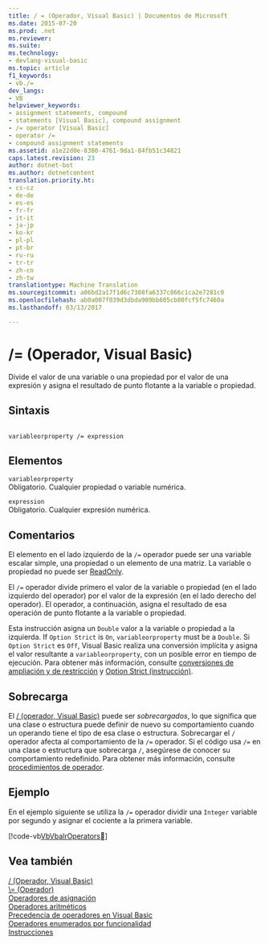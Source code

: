 ```yaml
---
title: / = (Operador, Visual Basic) | Documentos de Microsoft
ms.date: 2015-07-20
ms.prod: .net
ms.reviewer: 
ms.suite: 
ms.technology:
- devlang-visual-basic
ms.topic: article
f1_keywords:
- vb./=
dev_langs:
- VB
helpviewer_keywords:
- assignment statements, compound
- statements [Visual Basic], compound assignment
- /= operator [Visual Basic]
- operator /=
- compound assignment statements
ms.assetid: a1e22d0e-8380-4761-9da1-84fb51c34821
caps.latest.revision: 23
author: dotnet-bot
ms.author: dotnetcontent
translation.priority.ht:
- cs-cz
- de-de
- es-es
- fr-fr
- it-it
- ja-jp
- ko-kr
- pl-pl
- pt-br
- ru-ru
- tr-tr
- zh-cn
- zh-tw
translationtype: Machine Translation
ms.sourcegitcommit: a06bd2a17f1d6c7308fa6337c866c1ca2e7281c0
ms.openlocfilehash: ab0a007f039d3dbda989bb605cb80fcf5fc7460a
ms.lasthandoff: 03/13/2017

---
```

# <a name="-operator-visual-basic"></a>/= (Operador, Visual Basic)
Divide el valor de una variable o una propiedad por el valor de una expresión y asigna el resultado de punto flotante a la variable o propiedad.  
  
## <a name="syntax"></a>Sintaxis  
  
```  
  
variableorproperty /= expression  
```  
  
## <a name="parts"></a>Elementos  
 `variableorproperty`  
 Obligatorio. Cualquier propiedad o variable numérica.  
  
 `expression`  
 Obligatorio. Cualquier expresión numérica.  
  
## <a name="remarks"></a>Comentarios  
 El elemento en el lado izquierdo de la `/=` operador puede ser una variable escalar simple, una propiedad o un elemento de una matriz. La variable o propiedad no puede ser [ReadOnly](../../../visual-basic/language-reference/modifiers/readonly.md).  
  
 El `/=` operador divide primero el valor de la variable o propiedad (en el lado izquierdo del operador) por el valor de la expresión (en el lado derecho del operador). El operador, a continuación, asigna el resultado de esa operación de punto flotante a la variable o propiedad.  
  
 Esta instrucción asigna un `Double` valor a la variable o propiedad a la izquierda. If `Option Strict` is `On`, `variableorproperty` must be a `Double`. Si `Option Strict` es `Off`, Visual Basic realiza una conversión implícita y asigna el valor resultante a `variableorproperty`, con un posible error en tiempo de ejecución. Para obtener más información, consulte [conversiones de ampliación y de restricción](../../../visual-basic/programming-guide/language-features/data-types/widening-and-narrowing-conversions.md) y [Option Strict (instrucción)](../../../visual-basic/language-reference/statements/option-strict-statement.md).  
  
## <a name="overloading"></a>Sobrecarga  
 El [/ (operador, Visual Basic)](../../../visual-basic/language-reference/operators/floating-point-division-operator.md) puede ser *sobrecargados*, lo que significa que una clase o estructura puede definir de nuevo su comportamiento cuando un operando tiene el tipo de esa clase o estructura. Sobrecargar el `/` operador afecta al comportamiento de la `/=` operador. Si el código usa `/=` en una clase o estructura que sobrecarga `/`, asegúrese de conocer su comportamiento redefinido. Para obtener más información, consulte [procedimientos de operador](../../../visual-basic/programming-guide/language-features/procedures/operator-procedures.md).  
  
## <a name="example"></a>Ejemplo  
 En el ejemplo siguiente se utiliza la `/=` operador dividir una `Integer` variable por segundo y asignar el cociente a la primera variable.  
  
 [!code-vb[VbVbalrOperators&#17;](../../../visual-basic/language-reference/operators/codesnippet/VisualBasic/floating-point-division-assignment-operator_1.vb)]  
  
## <a name="see-also"></a>Vea también  
 [/ (Operador, Visual Basic)](../../../visual-basic/language-reference/operators/floating-point-division-operator.md)   
 [\\= (Operador)](../../../visual-basic/language-reference/operators/integer-division-assignment-operator.md)   
 [Operadores de asignación](../../../visual-basic/language-reference/operators/assignment-operators.md)   
 [Operadores aritméticos](../../../visual-basic/language-reference/operators/arithmetic-operators.md)   
 [Precedencia de operadores en Visual Basic](../../../visual-basic/language-reference/operators/operator-precedence.md)   
 [Operadores enumerados por funcionalidad](../../../visual-basic/language-reference/operators/operators-listed-by-functionality.md)   
 [Instrucciones](../../../visual-basic/programming-guide/language-features/statements.md)

